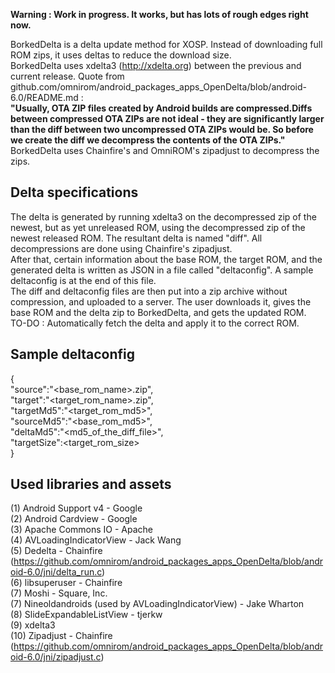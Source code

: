 **Warning : Work in progress. It works, but has lots of rough edges right now.**

BorkedDelta is a delta update method for XOSP. Instead of downloading full ROM zips, it uses deltas to reduce the download size.  
BorkedDelta uses xdelta3 (http://xdelta.org) between the previous and current release. Quote from github.com/omnirom/android_packages_apps_OpenDelta/blob/android-6.0/README.md   :  
**"Usually, OTA ZIP files created by Android builds are compressed.Diffs between compressed OTA ZIPs are not ideal - they are significantly larger than the diff between two uncompressed OTA ZIPs would be. So before we create the diff we decompress the contents of the OTA ZIPs."** BorkedDelta uses Chainfire's and OmniROM's zipadjust to decompress the zips.

Delta specifications
---------------------------------

The delta is generated by running xdelta3 on the decompressed zip of the newest, but as yet unreleased ROM, using the decompressed zip of the newest released ROM. The resultant delta is named "diff". All decompressions are done using Chainfire's zipadjust.  
After that, certain information about the base ROM, the target ROM, and the generated delta is written as JSON in a file called "deltaconfig". A sample deltaconfig is at the end of this file.  
The diff and deltaconfig files are then put into a zip archive without compression, and uploaded to a server. The user downloads it, gives the base ROM and the delta zip to BorkedDelta, and gets the updated ROM.  
TO-DO : Automatically fetch the delta and apply it to the correct ROM.

Sample deltaconfig
-------------------------------

{  
"source":"<base_rom_name>.zip",  
"target":"<target_rom_name>.zip",  
"targetMd5":"<target_rom_md5>",  
"sourceMd5":"<base_rom_md5>",  
"deltaMd5":"<md5_of_the_diff_file>",  
"targetSize":<target_rom_size>  
}  


Used libraries and assets
----------------------------------------

(1) Android Support v4 - Google  
(2) Android Cardview - Google  
(3) Apache Commons IO - Apache  
(4) AVLoadingIndicatorView - Jack Wang  
(5) Dedelta - Chainfire (https://github.com/omnirom/android_packages_apps_OpenDelta/blob/android-6.0/jni/delta_run.c)  
(6) libsuperuser - Chainfire  
(7) Moshi - Square, Inc.  
(7) Nineoldandroids (used by AVLoadingIndicatorView) - Jake Wharton  
(8) SlideExpandableListView - tjerkw  
(9) xdelta3  
(10) Zipadjust - Chainfire (https://github.com/omnirom/android_packages_apps_OpenDelta/blob/android-6.0/jni/zipadjust.c)  
